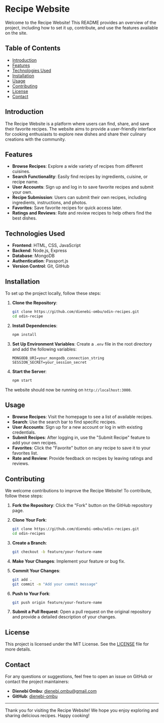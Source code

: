 # Recipe Website

Welcome to the Recipe Website! This README provides an overview of the project, including how to set it up, contribute, and use the features available on the site.

## Table of Contents
- [Introduction](#introduction)
- [Features](#features)
- [Technologies Used](#technologies-used)
- [Installation](#installation)
- [Usage](#usage)
- [Contributing](#contributing)
- [License](#license)
- [Contact](#contact)

## Introduction

The Recipe Website is a platform where users can find, share, and save their favorite recipes. The website aims to provide a user-friendly interface for cooking enthusiasts to explore new dishes and share their culinary creations with the community.

## Features

- **Browse Recipes**: Explore a wide variety of recipes from different cuisines.
- **Search Functionality**: Easily find recipes by ingredients, cuisine, or recipe name.
- **User Accounts**: Sign up and log in to save favorite recipes and submit your own.
- **Recipe Submission**: Users can submit their own recipes, including ingredients, instructions, and photos.
- **Favorites**: Save favorite recipes for quick access later.
- **Ratings and Reviews**: Rate and review recipes to help others find the best dishes.

## Technologies Used

- **Frontend**: HTML, CSS, JavaScript
- **Backend**: Node.js, Express
- **Database**: MongoDB
- **Authentication**: Passport.js
- **Version Control**: Git, GitHub

## Installation

To set up the project locally, follow these steps:

1. **Clone the Repository**:
    ```bash
    git clone https://github.com/dienebi-ombu/odin-recipes.git
    cd odin-recipe
    ```

2. **Install Dependencies**:
    ```bash
    npm install
    ```

3. **Set Up Environment Variables**:
    Create a `.env` file in the root directory and add the following variables:
    ```plaintext
    MONGODB_URI=your_mongodb_connection_string
    SESSION_SECRET=your_session_secret
    ```

4. **Start the Server**:
    ```bash
    npm start
    ```

The website should now be running on `http://localhost:3000`.

## Usage

- **Browse Recipes**: Visit the homepage to see a list of available recipes.
- **Search**: Use the search bar to find specific recipes.
- **User Accounts**: Sign up for a new account or log in with existing credentials.
- **Submit Recipes**: After logging in, use the "Submit Recipe" feature to add your own recipes.
- **Favorites**: Click the "Favorite" button on any recipe to save it to your favorites list.
- **Rate and Review**: Provide feedback on recipes by leaving ratings and reviews.

## Contributing

We welcome contributions to improve the Recipe Website! To contribute, follow these steps:

1. **Fork the Repository**:
    Click the "Fork" button on the GitHub repository page.

2. **Clone Your Fork**:
    ```bash
    git clone https://github.com/dienebi-ombu/odin-recipes.git
    cd odin-recipes
    ```

3. **Create a Branch**:
    ```bash
    git checkout -b feature/your-feature-name
    ```

4. **Make Your Changes**:
    Implement your feature or bug fix.

5. **Commit Your Changes**:
    ```bash
    git add .
    git commit -m "Add your commit message"
    ```

6. **Push to Your Fork**:
    ```bash
    git push origin feature/your-feature-name
    ```

7. **Submit a Pull Request**:
    Open a pull request on the original repository and provide a detailed description of your changes.

## License

This project is licensed under the MIT License. See the [LICENSE](LICENSE) file for more details.

## Contact

For any questions or suggestions, feel free to open an issue on GitHub or contact the project maintainers:

- **Dienebi Ombu**: dienebi.ombu@gmail.com
- **GitHub**: [dienebi-ombu](https://github.com/dienebi-ombu)

---

Thank you for visiting the Recipe Website! We hope you enjoy exploring and sharing delicious recipes. Happy cooking!